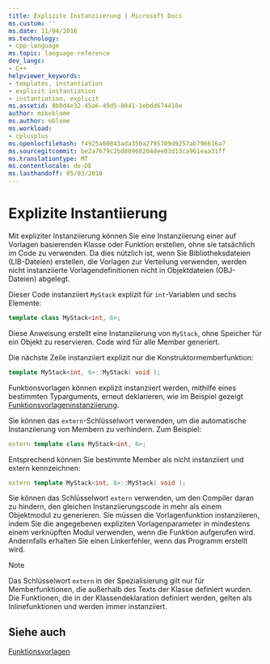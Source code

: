 ```yaml
---
title: Explizite Instanziierung | Microsoft Docs
ms.custom: ''
ms.date: 11/04/2016
ms.technology:
- cpp-language
ms.topic: language-reference
dev_langs:
- C++
helpviewer_keywords:
- templates, instantiation
- explicit instantiation
- instantiation, explicit
ms.assetid: 8b0d4e32-45a6-49d5-8041-1ebdd674410e
author: mikeblome
ms.author: mblome
ms.workload:
- cplusplus
ms.openlocfilehash: f4925a60843ada350a2795709d9257ab796616a7
ms.sourcegitcommit: be2a7679c2bd80968204dee03d13ca961eaa31ff
ms.translationtype: MT
ms.contentlocale: de-DE
ms.lasthandoff: 05/03/2018
---
```

# <a name="explicit-instantiation"></a>Explizite Instantiierung
Mit expliziter Instanziierung können Sie eine Instanziierung einer auf Vorlagen basierenden Klasse oder Funktion erstellen, ohne sie tatsächlich im Code zu verwenden. Da dies nützlich ist, wenn Sie Bibliotheksdateien (LIB-Dateien) erstellen, die Vorlagen zur Verteilung verwenden, werden nicht instanziierte Vorlagendefinitionen nicht in Objektdateien (OBJ-Dateien) abgelegt.  
  
 Dieser Code instanziiert `MyStack` explizit für `int`-Variablen und sechs Elemente:  
  
```cpp  
template class MyStack<int, 6>;  
```  
  
 Diese Anweisung erstellt eine Instanziierung von `MyStack`, ohne Speicher für ein Objekt zu reservieren. Code wird für alle Member generiert.  
  
 Die nächste Zeile instanziiert explizit nur die Konstruktormemberfunktion:  
  
```cpp  
template MyStack<int, 6>::MyStack( void );  
```  
  
 Funktionsvorlagen können explizit instanziiert werden, mithilfe eines bestimmten Typarguments, erneut deklarieren, wie im Beispiel gezeigt [Funktionsvorlageninstanziierung](../cpp/function-template-instantiation.md).  
  
 Sie können das `extern`-Schlüsselwort verwenden, um die automatische Instanziierung von Membern zu verhindern. Zum Beispiel:  
  
```cpp  
extern template class MyStack<int, 6>;  
```  
  
 Entsprechend können Sie bestimmte Member als nicht instanziiert und extern kennzeichnen:  
  
```cpp  
extern template MyStack<int, 6>::MyStack( void );  
```  
  
 Sie können das Schlüsselwort `extern` verwenden, um den Compiler daran zu hindern, den gleichen Instanziierungscode in mehr als einem Objektmodul zu generieren. Sie müssen die Vorlagenfunktion instanziieren, indem Sie die angegebenen expliziten Vorlagenparameter in mindestens einem verknüpften Modul verwenden, wenn die Funktion aufgerufen wird. Andernfalls erhalten Sie einen Linkerfehler, wenn das Programm erstellt wird.  
  
> [!NOTE]
>  Das Schlüsselwort `extern` in der Spezialisierung gilt nur für Memberfunktionen, die außerhalb des Texts der Klasse definiert wurden. Die Funktionen, die in der Klassendeklaration definiert werden, gelten als Inlinefunktionen und werden immer instanziiert.  
  
## <a name="see-also"></a>Siehe auch  
 [Funktionsvorlagen](../cpp/function-templates.md)